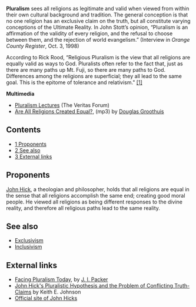 **Pluralism** sees all religions as legitimate and valid when
viewed from within their own cultural background and tradition. The
general conception is that no one religion has an exclusive claim
on the truth, but all constitute varying conceptions of the
Ultimate Reality. In John Stott’s opinion, “Pluralism is an
affirmation of the validity of every religion, and the refusal to
choose between them, and the rejection of world evangelism.”
(Interview in *Orange County Register*, Oct. 3, 1998)

According to Rick Rood, “Religious Pluralism is the view that all
religions are equally valid as ways to God. Pluralists often refer
to the fact that, just as there are many paths up Mt. Fuji, so
there are many paths to God. Differences among the religions are
superficial; they all lead to the same goal. This is the epitome of
tolerance and relativism."
[[1]](http://www.northave.org/MGManual/JesusOnly/Savior1.htm)

**Multimedia**

-   [Pluralism Lectures](http://www.veritas.org/3.0_media/topics/34)
    (The Veritas Forum)
-   [Are All Religions Created Equal?](http://www.veritas.org/mediafiles/A96COLO05.mp3),
    (mp3) by
    [Douglas Groothuis](Douglas_Groothuis "Douglas Groothuis")

## Contents

-   [1 Proponents](#Proponents)
-   [2 See also](#See_also)
-   [3 External links](#External_links)




## Proponents

[John Hick](index.php?title=John_Hick&action=edit&redlink=1 "John Hick (page does not exist)"),
a theologian and philosopher, holds that all religions are equal in
the sense that all religions accomplish the same end; creating good
moral people. He viewed all religions as being different responses
to the divine reality, and therefore all religious paths lead to
the same reality.

## See also

-   [Exclusivism](Exclusivism "Exclusivism")
-   [Inclusivism](Inclusivism "Inclusivism")

## External links

-   [Facing Pluralism Today](http://www.reform.org.uk/bb/facingpluralismtoday.html),
    by [J. I. Packer](J._I._Packer "J. I. Packer")
-   [John Hick's Pluralistic Hypothesis and the Problem of Conflicting Truth-Claims](http://www.leaderu.com/wri/articles/hick.html)
    by Keith E. Johnson
-   [Official site of John Hicks](http://www.johnhick.org.uk/)



